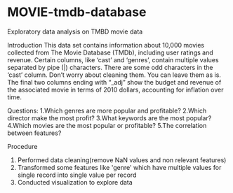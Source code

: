 # MOVIE-tmdb-database
Exploratory data analysis on TMBD movie data

Introduction
This data set contains information about 10,000 movies collected from The Movie Database (TMDb), including user ratings and revenue.
Certain columns, like ‘cast’ and ‘genres’, contain multiple values separated by pipe (|) characters.
There are some odd characters in the ‘cast’ column. Don’t worry about cleaning them. You can leave them as is.
The final two columns ending with “_adj” show the budget and revenue of the associated movie in terms of 2010 dollars, accounting for inflation over time.


Questions:
1.Which genres are more popular and profitable?
2.Which director make the most profit?
3.What keywords are the most popular?
4.Which movies are the most popular or profitable?
5.The correlation between features?

Procedure
1. Performed data cleaning(remove NaN values and non relevant features)
2. Transformed some features like 'genre' which have multiple values for single record into single value per record
3. Conducted visualization to explore data
